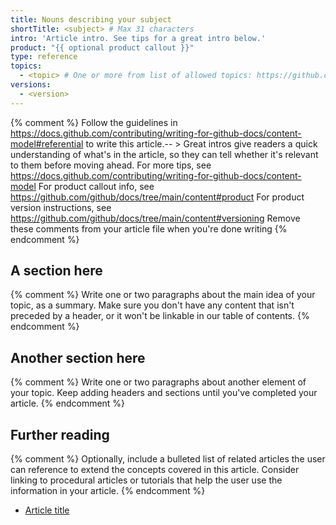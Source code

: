 ```yaml
---
title: Nouns describing your subject
shortTitle: <subject> # Max 31 characters
intro: 'Article intro. See tips for a great intro below.'
product: "{{ optional product callout }}"
type: reference
topics:
  - <topic> # One or more from list of allowed topics: https://github.com/github/docs/blob/main/data/allowed-topics.js
versions:
  - <version>
---
```


{% comment %}
Follow the guidelines in https://docs.github.com/contributing/writing-for-github-docs/content-model#referential to write this article.-- >
Great intros give readers a quick understanding of what's in the article, so they can tell whether it's relevant to them before moving ahead. For more tips, see https://docs.github.com/contributing/writing-for-github-docs/content-model
For product callout info, see https://github.com/github/docs/tree/main/content#product
For product version instructions, see https://github.com/github/docs/tree/main/content#versioning
Remove these comments from your article file when you're done writing
{% endcomment %}

## A section here

{% comment %}
Write one or two paragraphs about the main idea of your topic, as a summary.
Make sure you don't have any content that isn't preceded by a header, or it won't be linkable in our table of contents.
{% endcomment %}

## Another section here

{% comment %}
Write one or two paragraphs about another element of your topic.
Keep adding headers and sections until you've completed your article.
{% endcomment %}

## Further reading

{% comment %}
Optionally, include a bulleted list of related articles the user can reference to extend the concepts covered in this article. Consider linking to procedural articles or tutorials that help the user use the information in your article.
{% endcomment %}

- [Article title](article-URL)
